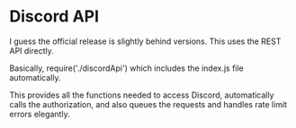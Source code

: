 # Discord API

I guess the official release is slightly behind versions. This uses the 
REST API directly.

Basically, require('./discordApi') which includes the index.js file 
automatically.

This provides all the functions needed to access Discord, automatically calls 
the authorization, and also queues the requests and handles rate limit errors
elegantly.
